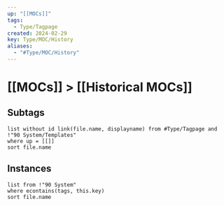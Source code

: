 ```yaml
---
up: "[[MOCs]]"
tags:
  - Type/Tagpage
created: 2024-02-29
key: Type/MOC/History
aliases:
  - "#Type/MOC/History"
---
```

# [[MOCs]] > [[Historical MOCs]]
## Subtags
```dataview
list without id link(file.name, displayname) from #Type/Tagpage and !"90 System/Templates" 
where up = [[]]
sort file.name
```
## Instances
```dataview
list from !"90 System"
where econtains(tags, this.key)
sort file.name
```
